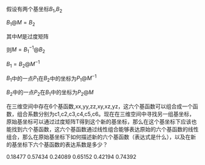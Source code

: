 假设有两个基坐标$B_1$,$B_2$

$B_1@M=B_2$

其中$M$是过度矩阵

则$M=B_1^{-1}@B_2$

$B_1=B_2@M^{-1}$

$B_1$中的一点$P_1$在$B_2$中的坐标为$P_1@M^{-1}$

$B_2$中的一点$P_2$在$B_1$中的坐标为$P_2@M$



在三维空间中存在6个基函数,xx,yy,zz,xy,xz,yz，这六个基函数可以组合成一个函数，组合系数分别为c1,c2,c3,c4,c5,c6。现在在三维空间中寻找另一组基坐标，原始基坐标可以通过过度矩阵T得到这个新的基坐标，那么在这个基坐标下应该也能找到六个基函数，这六个基函数通过线性组合能够表达原始的六个基函数的线性组合，那么在原始基坐标下如何描述新的六个基函数（表达式是什么），以及在新的基坐标下六个基函数的表达系数是多少？


0.18477
0.57434
0.24089
0.65152
0.42194
0.74392